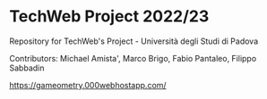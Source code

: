 # TechWeb Project 2022/23
Repository for TechWeb's Project - Università degli Studi di Padova

Contributors: Michael Amista', Marco Brigo, Fabio Pantaleo, Filippo Sabbadin

https://gameometry.000webhostapp.com/
